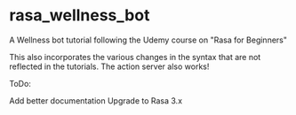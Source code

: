# rasa_wellness_bot
A Wellness bot tutorial following the Udemy course on "Rasa for Beginners"

This also incorporates the various changes in the syntax that are not reflected in the tutorials.
The action server also works!


ToDo:

Add better documentation
Upgrade to Rasa 3.x
